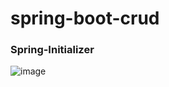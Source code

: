 # spring-boot-crud

### Spring-Initializer

![image](https://user-images.githubusercontent.com/22257930/236490126-ddf23437-df24-4e33-9fbe-1683b720bd99.png)
